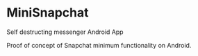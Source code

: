 # MiniSnapchat
Self destructing messenger Android App

Proof of concept of Snapchat minimum functionality on Android.
